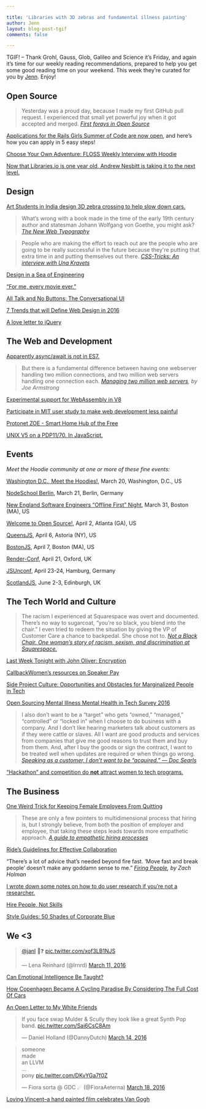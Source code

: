 ```yaml
---

title: 'Libraries with 3D zebras and fundamental illness painting'
author: Jenn
layout: blog-post-tgif
comments: false

---
```



TGIF! – Thank Grohl, Gauss, Glob, Galileo and Science it’s Friday, and again it’s time for our weekly reading recommendations, prepared to help you get some good reading time on your weekend. This week they’re curated for you by [Jenn](http://twitter.com/jennwrites). Enjoy!


## Open Source

> Yesterday was a proud day, because I made my first GitHub pull request. I experienced that small yet powerful joy when it got accepted and merged.
<cite>[First forays in Open Source](http://sjnorth.github.io/tech/2016/03/13/First-Forays-into-Open-Source.html) </cite>

[Applications for the Rails Girls Summer of Code are now open](http://railsgirlssummerofcode.org/blog/2016-03-17-how-to-apply-2016), and here’s how you can apply in 5 easy steps!

[Choose Your Own Adventure: FLOSS Weekly Interview with Hoodie](http://hood.ie/blog/choose-your-own-adventure.html)

[Now that Libraries.io is one year old, Andrew Nesbitt is taking it to the next level.](https://medium.com/@teabass/happy-1st-birthday-libraries-io-7d0dc9525276)


## Design

[Art Students in India design 3D zebra crossing to help slow down cars.](https://twitter.com/salman2979/status/708568892784943104)

> What’s wrong with a book made in the time of the early 19th century author and statesman Johann Wolfgang von Goethe, you might ask?
<cite>[The New Web Typography](https://www.robinrendle.com/essays/new-web-typography/)</cite>

> People who are making the effort to reach out are the people who are going to be really successful in the future because they're putting that extra time in and putting themselves out there.
<cite>[CSS-Tricks: An interview with Una Kravets](https://css-tricks.com/an-interview-with-una-kravets/)</cite>

[Design in a Sea of Engineering](http://www.tedgoas.com/blog/design-in-a-sea-of-engineering)

[“For me, every movie ever.”](https://twitter.com/HoeflerCo/status/708311287575482368)

[All Talk and No Buttons: The Conversational UI](http://alistapart.com/article/all-talk-and-no-buttons-the-conversational-ui)

[7 Trends that will Define Web Design in 2016](http://www.sitepoint.com/7-trends-that-will-define-web-design-in-2016/)

[A love letter to jQuery](http://madebymike.com.au/writing/love-letter-to-jquery/)


## The Web and Development

[Apparently async/await is not in ES7.](https://twitter.com/nolanlawson/status/709172872095334400)

> But there is a fundamental difference between having one webserver handling two million connections, and two million web servers handling one connection each.
<cite>[Managing two million web servers](http://joearms.github.io/2016/03/13/Managing-two-million-webservers.html), by Joe Armstrong</cite>

[Experimental support for WebAssembly in V8](http://v8project.blogspot.de/2016/03/experimental-support-for-webassembly.html)

[Participate in MIT user study to make web development less painful](https://docs.google.com/forms/d/1ldqLhxff_uP7C3nON0TE07XQx6sh3-FG36zCqlvN5Os/viewform)

[Protonet ZOE - Smart Home Hub of the Free](https://www.indiegogo.com/projects/protonet-zoe-smart-home-hub-of-the-free#/)

[UNIX V5 on a PDP11/70. In JavaScript.](https://twitter.com/jpmens/status/710055871544500226)

## Events

*Meet the Hoodie community at one or more of these fine events:*

[Washington D.C., Meet the Hoodies!](https://ti.to/hoodie/dc-meet-the-hoodies), March 20, Washington, D.C., US

[NodeSchool Berlin](https://ti.to/nodeschool-berlin/18), March 21, Berlin, Germany

[New England Software Engineers “Offline First” Night](http://www.meetup.com/new-england-engineers/events/229149674/), March 31, Boston (MA), US

[Welcome to Open Source!](http://www.meetup.com/Jr-Dev-Mentoring/events/228951389/), April 2, Atlanta (GA), US

[QueensJS](http://www.meetup.com/QueensJS/), April 6, Astoria (NY), US

[BostonJS](http://www.meetup.com/boston_JS/), April 7, Boston (MA), US

[Render-Conf](http://2016.render-conf.com/), April 21, Oxford, UK

[JSUnconf](http://2016.jsunconf.eu/), April 23-24, Hamburg, Germany

[ScotlandJS](http://scotlandjs.com/), June 2-3, Edinburgh, UK

## The Tech World and Culture

> The racism I experienced at Squarespace was overt and documented. There’s no way to sugarcoat, “you’re so black, you blend into the chair.” I even tried to redeem the situation by giving the VP of Customer Care a chance to backpedal. She chose not to.
<cite>[Not a Black Chair. One woman’s story of racism, sexism, and discrimination at Squarespace.](https://medium.com/@amelielamont/not-a-black-chair-8a8e7e2b9140)</cite>

[Last Week Tonight with John Oliver: Encryption](https://www.youtube.com/watch?v=zsjZ2r9Ygzw)

[CallbackWomen’s resources on Speaker Pay](http://www.callbackwomen.com/speaker-pay.html)

[Side Project Culture: Opportunities and Obstacles for Marginalized People in Tech](https://modelviewculture.com/pieces/side-project-culture-opportunities-and-obstacles-for-marginalized-people-in-tech)

[Open Sourcing Mental Illness Mental Health in Tech Survey 2016](https://cojfunkatroncom.typeform.com/to/Ao6BTw)

> I also don’t want to be a “target” who gets “owned,” “managed,” “controlled” or “locked in” when I choose to do business with a company. And I don’t like hearing marketers talk about customers as if they were cattle or slaves.
> All I want are good products and services from companies that give me good reasons to trust them and buy from them. And, after I buy the goods or sign the contract, I want to be treated well when updates are required or when things go wrong.
<cite>[Speaking as a customer, I don’t want to be “acquired.” — Doc Searls](https://medium.com/@dsearls/speaking-as-a-customer-i-don-t-want-to-be-acquired-d60c1139e433)</cite>

[“Hackathon” and competition do **not** attract women to tech programs.](https://twitter.com/erinrwhite/status/707956467224190976)


## The Business

[One Weird Trick for Keeping Female Employees From Quitting](http://nymag.com/thecut/2016/03/study-women-30s-leave-jobs-because-money.html)

> These are only a few pointers to multidimensional process that hiring is, but I strongly believe, from both the position of employer and employee, that taking these steps leads towards more empathetic approach.
<cite>[A guide to empathetic hiring processes](https://medium.com/@fox/a-guide-to-empathetic-hiring-processes-c11c7ce0cd49)</cite>

[Ride’s Guidelines for Effective Collaboration](https://github.com/ride/collaboration-guides)

“There’s a lot of advice that’s needed beyond fire fast. ‘Move fast and break people’ doesn’t make any goddamn sense to me.” <cite>[Firing People](https://zachholman.com/talk/firing-people), by Zach Holman</cite>

[I wrote down some notes on how to do user research if you’re not a researcher.](https://twitter.com/se/status/710037510735437824)

[Hire People, Not Skills](http://blog.mailchimp.com/hire-people-not-skills/)

[Style Guides: 50 Shades of Corporate Blue](http://madebymike.com.au/writing/style-guides-50-shades-of-corporate-blue/)


## We <3

<blockquote class="twitter-tweet" data-lang="en"><p lang="und" dir="ltr"><a href="https://twitter.com/janl">@janl</a> 👑❓ <a href="https://t.co/xof3LB1NJS">pic.twitter.com/xof3LB1NJS</a></p>&mdash; Lena Reinhard (@lrnrd) <a href="https://twitter.com/lrnrd/status/708329321165934593">March 11, 2016</a></blockquote>
<script async src="//platform.twitter.com/widgets.js" charset="utf-8"></script>

[Can Emotional Intelligence Be Taught?](http://www.nytimes.com/2013/09/15/magazine/can-emotional-intelligence-be-taught.html?_r=0)

[How Copenhagen Became A Cycling Paradise By Considering The Full Cost Of Cars](http://www.fastcoexist.com/3046345/how-copenhagen-became-a-cycling-paradise-by-considering-the-full-cost-of-cars)

[An Open Letter to My White Friends](http://kronda.com/an-open-letter-to-my-white-friends/)

<blockquote class="twitter-tweet" data-lang="en"><p lang="en" dir="ltr">If you face swap Mulder &amp; Scully they look like a great Synth Pop band. <a href="https://t.co/Sai6CsC8Am">pic.twitter.com/Sai6CsC8Am</a></p>&mdash; Daniel Holland (@DannyDutch) <a href="https://twitter.com/DannyDutch/status/709472084729208833">March 14, 2016</a></blockquote>
<script async src="//platform.twitter.com/widgets.js" charset="utf-8"></script>

<blockquote class="twitter-tweet" data-lang="en"><p lang="en" dir="ltr">someone<br>made<br>an LLVM<br>...<br>pony <a href="https://t.co/DKvYGa7f0Z">pic.twitter.com/DKvYGa7f0Z</a></p>&mdash; Fiora sorta @ GDC ☄ (@FioraAeterna) <a href="https://twitter.com/FioraAeterna/status/710669360612777985">March 18, 2016</a></blockquote>
<script async src="//platform.twitter.com/widgets.js" charset="utf-8"></script>

[Loving Vincent–a hand painted film celebrates Van Gogh](https://www.youtube.com/watch?v=47h6pQ6StCk)


<!-- Tumblr entry from last week, or pick your favourite one -->
